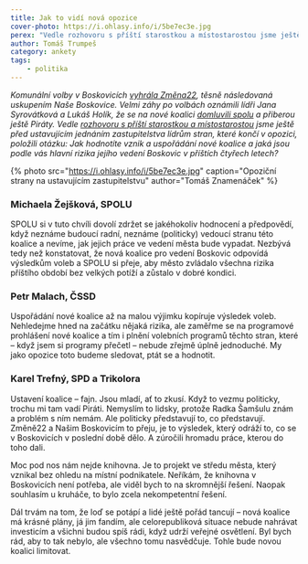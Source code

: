 ```yaml
---
title: Jak to vidí nová opozice
cover-photo: https://i.ohlasy.info/i/5be7ec3e.jpg
perex: "Vedle rozhovoru s příští starostkou a místostarostou jsme ještě před ustavujícím jednáním zastupitelstva lídrům stran, které končí v opozici, položili otázku: Jak hodnotíte vznik a uspořádání nové koalice a jaká jsou podle vás hlavní rizika jejího vedení Boskovic v příštích čtyřech letech?"
author: Tomáš Trumpeš
category: ankety
tags:
    - politika
---
```


*Komunální volby v Boskovicích [vyhrála Změna22](https://ohlasy.info/clanky/2022/09/vysledky-voleb.html), těsně následovaná uskupením Naše Boskovice. Velmi záhy po volbách oznámili lídři Jana Syrovátková a Lukáš Holík, že se na nové koalici [domluvili spolu](https://ohlasy.info/clanky/2022/09/nova-koalice.html) a přiberou ještě Piráty. Vedle [rozhovoru s příští starostkou a místostarostou](https://ohlasy.info/clanky/2022/10/rozhovor-syrovatkova-holik.html) jsme ještě před ustavujícím jednáním zastupitelstva lídrům stran, které končí v opozici, položili otázku: Jak hodnotíte vznik a uspořádání nové koalice a jaká jsou podle vás hlavní rizika jejího vedení Boskovic v příštích čtyřech letech?*

{% photo src="https://i.ohlasy.info/i/5be7ec3e.jpg" caption="Opoziční strany na ustavujícím zastupitelstvu" author="Tomáš Znamenáček" %}

### Michaela Žejšková, SPOLU

SPOLU si v tuto chvíli dovolí zdržet se jakéhokoliv hodnocení a předpovědí, když neznáme budoucí radní, neznáme (politicky) vedoucí stranu této koalice a nevíme, jak jejich práce ve vedení města bude vypadat. Nezbývá tedy než konstatovat, že nová koalice pro vedení Boskovic odpovídá výsledkům voleb a SPOLU si přeje, aby město zvládalo všechna rizika příštího období bez velkých potíží a zůstalo v dobré kondici.

### Petr Malach, ČSSD

Uspořádání nové koalice až na malou výjimku kopíruje výsledek voleb. Nehledejme hned na začátku nějaká rizika, ale zaměřme se na programové prohlášení nové koalice a tím i plnění volebních programů těchto stran, které – když jsem si programy přečetl – nebude zřejmě úplně jednoduché. My jako opozice toto budeme sledovat, ptát se a hodnotit.

### Karel Trefný, SPD a Trikolora

Ustavení koalice – fajn. Jsou mladí, ať to zkusí. Když to vezmu politicky, trochu mi tam vadí Piráti. Nemyslím to lidsky, protože Radka Šamšulu znám a problém s ním nemám. Ale politicky představují to, co představují. Změně22 a Našim Boskovicím to přeju, je to výsledek, který odráží to, co se v Boskovicích v poslední době dělo. A zúročili hromadu práce, kterou do toho dali.

Moc pod nos nám nejde knihovna. Je to projekt ve středu města, který vznikal bez ohledu na místní podnikatele. Neříkám, že knihovna v Boskovicích není potřeba, ale viděl bych to na skromnější řešení. Naopak souhlasím u kruháče, to bylo zcela nekompetentní řešení. 

Dál trvám na tom, že loď se potápí a lidé ještě pořád tancují – nová koalice má krásné plány, já jim fandím, ale celorepubliková situace nebude nahrávat investicím a všichni budou spíš rádi, když udrží veřejné osvětlení. Byl bych rád, aby to tak nebylo, ale všechno tomu nasvědčuje. Tohle bude novou koalici limitovat.